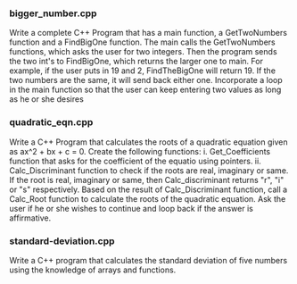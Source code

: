 
### bigger_number.cpp
Write a complete C++ Program that has a main function, a GetTwoNumbers
function and a FindBigOne function. The main calls the GetTwoNumbers functions,
which asks the user for two integers.
Then the program sends the two int's to FindBigOne, which returns the larger one
to main.
For example, if the user puts in 19 and 2, FindTheBigOne will return 19. If the two
numbers are the same, it will send back either one. Incorporate a loop in the main
function so that the user can keep entering two values as long as he or she desires

### quadratic_eqn.cpp
Write a C++ Program that calculates the roots of a quadratic equation given as
ax^2 + bx + c = 0. Create the following functions:
i. Get_Coefficients function that asks for the coefficient of the equatio using pointers.
ii. Calc_Discriminant function to check if the roots are real, imaginary or same.
If the root is real, imaginary or same, then Calc_discriminant returns "r", "i" or "s" respectively.
Based on the result of Calc_Discriminant function, call a Calc_Root function to calculate the
roots of the quadratic equation. Ask the user if he or she wishes to continue
and loop back if the answer is affirmative.

### standard-deviation.cpp
 Write a C++ program that calculates the standard deviation of five numbers using the
 knowledge of arrays and functions.